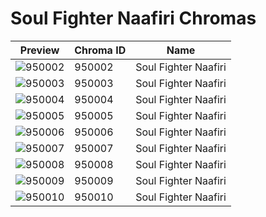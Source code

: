 # Soul Fighter Naafiri Chromas

| Preview | Chroma ID | Name |
|---------|-----------|------|
| ![950002](https://raw.communitydragon.org/latest/plugins/rcp-be-lol-game-data/global/default/v1/champion-chroma-images/950/950002.png) | 950002 | Soul Fighter Naafiri |
| ![950003](https://raw.communitydragon.org/latest/plugins/rcp-be-lol-game-data/global/default/v1/champion-chroma-images/950/950003.png) | 950003 | Soul Fighter Naafiri |
| ![950004](https://raw.communitydragon.org/latest/plugins/rcp-be-lol-game-data/global/default/v1/champion-chroma-images/950/950004.png) | 950004 | Soul Fighter Naafiri |
| ![950005](https://raw.communitydragon.org/latest/plugins/rcp-be-lol-game-data/global/default/v1/champion-chroma-images/950/950005.png) | 950005 | Soul Fighter Naafiri |
| ![950006](https://raw.communitydragon.org/latest/plugins/rcp-be-lol-game-data/global/default/v1/champion-chroma-images/950/950006.png) | 950006 | Soul Fighter Naafiri |
| ![950007](https://raw.communitydragon.org/latest/plugins/rcp-be-lol-game-data/global/default/v1/champion-chroma-images/950/950007.png) | 950007 | Soul Fighter Naafiri |
| ![950008](https://raw.communitydragon.org/latest/plugins/rcp-be-lol-game-data/global/default/v1/champion-chroma-images/950/950008.png) | 950008 | Soul Fighter Naafiri |
| ![950009](https://raw.communitydragon.org/latest/plugins/rcp-be-lol-game-data/global/default/v1/champion-chroma-images/950/950009.png) | 950009 | Soul Fighter Naafiri |
| ![950010](https://raw.communitydragon.org/latest/plugins/rcp-be-lol-game-data/global/default/v1/champion-chroma-images/950/950010.png) | 950010 | Soul Fighter Naafiri |
